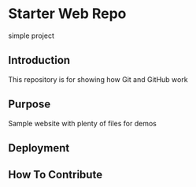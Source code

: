 # Starter Web Repo

simple project

## Introduction

This repository is for showing how Git and GitHub work

## Purpose

Sample website with plenty of files for demos

## Deployment

## How To Contribute